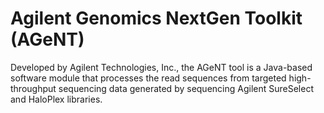 # Agilent Genomics NextGen Toolkit (AGeNT)

Developed by Agilent Technologies, Inc., the AGeNT tool is a Java-based software module that processes the read sequences from targeted high-throughput sequencing data generated by sequencing Agilent SureSelect and HaloPlex libraries.
